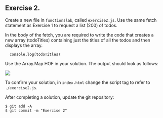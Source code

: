 ## Exercise 2.

Create a new file in `functionslab`, called `exercise2.js`. Use the same fetch statement as Exercise 1 to request a list (200) of todos.

In the body of the fetch, you are required to write the code that creates a new array (todoTitles) containing just the titles of all the todos and then displays the array.
~~~
  console.log(todoTitles)
~~~
 Use the Array.Map HOF in your solution. The output should look as follows:

![][titles]

To confirm your solution, in `index.html` change the script tag to refer to `./exercise2.js`.

After completing a solution, update the git repository:
~~~ 
$ git add -A
$ git commit -m "Exercise 2"
~~~
[titles]: ./img/titles.png

